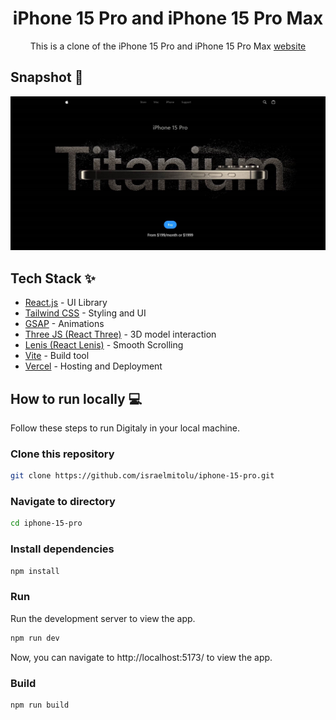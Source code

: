 <div align="center">
<h1>iPhone 15 Pro and iPhone 15 Pro Max</h1>
<p>This is a clone of the iPhone 15 Pro and iPhone 15 Pro Max <a href="https://www.apple.com/iphone-15-pro/0">website</a></p>
</div>

## Snapshot 📸

![Snapshot of the iPhone 15 Pro website](public/Israel%20Mitolu%20-%20iPhone%2015%20Pro%20and%20iPhone%2015%20Pro%20Max.jpg)

## Tech Stack ✨

- [React.js](https://reactjs.org/) - UI Library
- [Tailwind CSS](https://tailwindcss.com/) - Styling and UI
- [GSAP](https://gsap.com/) - Animations
- [Three JS (React Three)](https://www.npmjs.com/package/react-three) - 3D model interaction
- [Lenis (React Lenis)](https://www.npmjs.com/package/@studio-freight/react-lenis) - Smooth Scrolling
- [Vite](https://vitejs.dev/) - Build tool
- [Vercel](https://vercel.com/) - Hosting and Deployment

## How to run locally 💻

Follow these steps to run Digitaly in your local machine.

### Clone this repository

```bash
git clone https://github.com/israelmitolu/iphone-15-pro.git
```

### Navigate to directory

```bash
cd iphone-15-pro
```

### Install dependencies

```bash
npm install
```

### Run

Run the development server to view the app.

```bash
npm run dev
```

Now, you can navigate to http://localhost:5173/ to view the app.

### Build

```bash
npm run build
```
